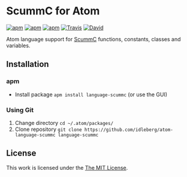# ScummC for Atom

[![apm](https://img.shields.io/apm/l/language-scummc.svg?style=flat-square)](https://atom.io/packages/language-scummc)
[![apm](https://img.shields.io/apm/v/language-scummc.svg?style=flat-square)](https://atom.io/packages/language-scummc)
[![apm](https://img.shields.io/apm/dm/language-scummc.svg?style=flat-square)](https://atom.io/packages/language-scummc)
[![Travis](https://img.shields.io/travis/idleberg/atom-language-scummc.svg?style=flat-square)](https://travis-ci.org/idleberg/atom-language-scummc)
[![David](https://img.shields.io/david/dev/idleberg/atom-language-scummc.svg?style=flat-square)](https://david-dm.org/idleberg/atom-language-scummc?type=dev)

Atom language support for [ScummC](https://github.com/AlbanBedel/scummc) functions, constants, classes and variables.

## Installation

### apm

* Install package `apm install language-scummc` (or use the GUI)

### Using Git

1. Change directory `cd ~/.atom/packages/`
2. Clone repository `git clone https://github.com/idleberg/atom-language-scummc language-scummc`

## License

This work is licensed under the [The MIT License](LICENSE.md).
